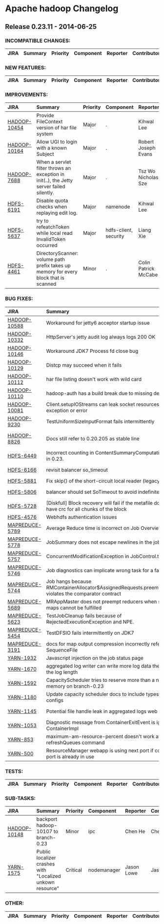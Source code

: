 
<!---
# Licensed to the Apache Software Foundation (ASF) under one
# or more contributor license agreements.  See the NOTICE file
# distributed with this work for additional information
# regarding copyright ownership.  The ASF licenses this file
# to you under the Apache License, Version 2.0 (the
# "License"); you may not use this file except in compliance
# with the License.  You may obtain a copy of the License at
#
#     http://www.apache.org/licenses/LICENSE-2.0
#
# Unless required by applicable law or agreed to in writing, software
# distributed under the License is distributed on an "AS IS" BASIS,
# WITHOUT WARRANTIES OR CONDITIONS OF ANY KIND, either express or implied.
# See the License for the specific language governing permissions and
# limitations under the License.
-->
# Apache hadoop Changelog

## Release 0.23.11 - 2014-06-25

### INCOMPATIBLE CHANGES:

| JIRA | Summary | Priority | Component | Reporter | Contributor |
|:---- |:---- | :--- |:---- |:---- |:---- |


### NEW FEATURES:

| JIRA | Summary | Priority | Component | Reporter | Contributor |
|:---- |:---- | :--- |:---- |:---- |:---- |


### IMPROVEMENTS:

| JIRA | Summary | Priority | Component | Reporter | Contributor |
|:---- |:---- | :--- |:---- |:---- |:---- |
| [HADOOP-10454](https://issues.apache.org/jira/browse/HADOOP-10454) | Provide FileContext version of har file system |  Major | . | Kihwal Lee | Kihwal Lee |
| [HADOOP-10164](https://issues.apache.org/jira/browse/HADOOP-10164) | Allow UGI to login with a known Subject |  Major | . | Robert Joseph Evans | Robert Joseph Evans |
| [HADOOP-7688](https://issues.apache.org/jira/browse/HADOOP-7688) | When a servlet filter throws an exception in init(..), the Jetty server failed silently. |  Major | . | Tsz Wo Nicholas Sze | Uma Maheswara Rao G |
| [HDFS-6191](https://issues.apache.org/jira/browse/HDFS-6191) | Disable quota checks when replaying edit log. |  Major | namenode | Kihwal Lee | Kihwal Lee |
| [HDFS-5637](https://issues.apache.org/jira/browse/HDFS-5637) | try to refeatchToken while local read InvalidToken occurred |  Major | hdfs-client, security | Liang Xie | Liang Xie |
| [HDFS-4461](https://issues.apache.org/jira/browse/HDFS-4461) | DirectoryScanner: volume path prefix takes up memory for every block that is scanned |  Minor | . | Colin Patrick McCabe | Colin Patrick McCabe |


### BUG FIXES:

| JIRA | Summary | Priority | Component | Reporter | Contributor |
|:---- |:---- | :--- |:---- |:---- |:---- |
| [HADOOP-10588](https://issues.apache.org/jira/browse/HADOOP-10588) | Workaround for jetty6 acceptor startup issue |  Major | . | Kihwal Lee | Kihwal Lee |
| [HADOOP-10332](https://issues.apache.org/jira/browse/HADOOP-10332) | HttpServer's jetty audit log always logs 200 OK |  Major | . | Daryn Sharp | Jonathan Eagles |
| [HADOOP-10146](https://issues.apache.org/jira/browse/HADOOP-10146) | Workaround JDK7 Process fd close bug |  Critical | util | Daryn Sharp | Daryn Sharp |
| [HADOOP-10129](https://issues.apache.org/jira/browse/HADOOP-10129) | Distcp may succeed when it fails |  Critical | tools/distcp | Daryn Sharp | Daryn Sharp |
| [HADOOP-10112](https://issues.apache.org/jira/browse/HADOOP-10112) | har file listing  doesn't work with wild card |  Major | tools | Brandon Li | Brandon Li |
| [HADOOP-10110](https://issues.apache.org/jira/browse/HADOOP-10110) | hadoop-auth has a build break due to missing dependency |  Blocker | build | Chuan Liu | Chuan Liu |
| [HADOOP-10081](https://issues.apache.org/jira/browse/HADOOP-10081) | Client.setupIOStreams can leak socket resources on exception or error |  Critical | ipc | Jason Lowe | Tsuyoshi Ozawa |
| [HADOOP-9230](https://issues.apache.org/jira/browse/HADOOP-9230) | TestUniformSizeInputFormat fails intermittently |  Major | test | Karthik Kambatla | Karthik Kambatla |
| [HADOOP-8826](https://issues.apache.org/jira/browse/HADOOP-8826) | Docs still refer to 0.20.205 as stable line |  Minor | . | Robert Joseph Evans | Mit Desai |
| [HDFS-6449](https://issues.apache.org/jira/browse/HDFS-6449) | Incorrect counting in ContentSummaryComputationContext in 0.23. |  Critical | . | Kihwal Lee | Kihwal Lee |
| [HDFS-6166](https://issues.apache.org/jira/browse/HDFS-6166) | revisit balancer so\_timeout |  Blocker | balancer & mover | Nathan Roberts | Nathan Roberts |
| [HDFS-5881](https://issues.apache.org/jira/browse/HDFS-5881) | Fix skip() of the short-circuit local reader (legacy). |  Critical | . | Kihwal Lee | Kihwal Lee |
| [HDFS-5806](https://issues.apache.org/jira/browse/HDFS-5806) | balancer should set SoTimeout to avoid indefinite hangs |  Major | balancer & mover | Nathan Roberts | Nathan Roberts |
| [HDFS-5728](https://issues.apache.org/jira/browse/HDFS-5728) | [Diskfull] Block recovery will fail if the metafile does not have crc for all chunks of the block |  Critical | datanode | Vinayakumar B | Vinayakumar B |
| [HDFS-4576](https://issues.apache.org/jira/browse/HDFS-4576) | Webhdfs authentication issues |  Major | webhdfs | Daryn Sharp | Daryn Sharp |
| [MAPREDUCE-5789](https://issues.apache.org/jira/browse/MAPREDUCE-5789) | Average Reduce time is incorrect on Job Overview page |  Major | jobhistoryserver, webapps | Rushabh S Shah | Rushabh S Shah |
| [MAPREDUCE-5778](https://issues.apache.org/jira/browse/MAPREDUCE-5778) | JobSummary does not escape newlines in the job name |  Major | jobhistoryserver | Jason Lowe | Akira AJISAKA |
| [MAPREDUCE-5757](https://issues.apache.org/jira/browse/MAPREDUCE-5757) | ConcurrentModificationException in JobControl.toList |  Major | client | Jason Lowe | Jason Lowe |
| [MAPREDUCE-5746](https://issues.apache.org/jira/browse/MAPREDUCE-5746) | Job diagnostics can implicate wrong task for a failed job |  Major | jobhistoryserver | Jason Lowe | Jason Lowe |
| [MAPREDUCE-5744](https://issues.apache.org/jira/browse/MAPREDUCE-5744) | Job hangs because RMContainerAllocator$AssignedRequests.preemptReduce() violates the comparator contract |  Blocker | . | Sangjin Lee | Gera Shegalov |
| [MAPREDUCE-5689](https://issues.apache.org/jira/browse/MAPREDUCE-5689) | MRAppMaster does not preempt reducers when scheduled maps cannot be fulfilled |  Critical | . | Lohit Vijayarenu | Lohit Vijayarenu |
| [MAPREDUCE-5623](https://issues.apache.org/jira/browse/MAPREDUCE-5623) | TestJobCleanup fails because of RejectedExecutionException and NPE. |  Major | . | Tsuyoshi Ozawa | Jason Lowe |
| [MAPREDUCE-5454](https://issues.apache.org/jira/browse/MAPREDUCE-5454) | TestDFSIO fails intermittently on JDK7 |  Major | test | Karthik Kambatla | Karthik Kambatla |
| [MAPREDUCE-3191](https://issues.apache.org/jira/browse/MAPREDUCE-3191) | docs for map output compression incorrectly reference SequenceFile |  Trivial | . | Todd Lipcon | Chen He |
| [YARN-1932](https://issues.apache.org/jira/browse/YARN-1932) | Javascript injection on the job status page |  Blocker | . | Mit Desai | Mit Desai |
| [YARN-1670](https://issues.apache.org/jira/browse/YARN-1670) | aggregated log writer can write more log data then it says is the log length |  Critical | . | Thomas Graves | Mit Desai |
| [YARN-1592](https://issues.apache.org/jira/browse/YARN-1592) | CapacityScheduler tries to reserve more than a node's total memory on branch-0.23 |  Major | capacityscheduler | Thomas Graves | Thomas Graves |
| [YARN-1180](https://issues.apache.org/jira/browse/YARN-1180) | Update capacity scheduler docs to include types on the configs |  Trivial | capacityscheduler | Thomas Graves | Chen He |
| [YARN-1145](https://issues.apache.org/jira/browse/YARN-1145) | Potential file handle leak in aggregated logs web ui |  Major | . | Rohith Sharma K S | Rohith Sharma K S |
| [YARN-1053](https://issues.apache.org/jira/browse/YARN-1053) | Diagnostic message from ContainerExitEvent is ignored in ContainerImpl |  Blocker | . | Omkar Vinit Joshi | Omkar Vinit Joshi |
| [YARN-853](https://issues.apache.org/jira/browse/YARN-853) | maximum-am-resource-percent doesn't work after refreshQueues command |  Major | capacityscheduler | Devaraj K | Devaraj K |
| [YARN-500](https://issues.apache.org/jira/browse/YARN-500) | ResourceManager webapp is using next port if configured port is already in use |  Major | resourcemanager | Nishan Shetty | Kenji Kikushima |


### TESTS:

| JIRA | Summary | Priority | Component | Reporter | Contributor |
|:---- |:---- | :--- |:---- |:---- |:---- |


### SUB-TASKS:

| JIRA | Summary | Priority | Component | Reporter | Contributor |
|:---- |:---- | :--- |:---- |:---- |:---- |
| [HADOOP-10148](https://issues.apache.org/jira/browse/HADOOP-10148) | backport hadoop-10107 to branch-0.23 |  Minor | ipc | Chen He | Chen He |
| [YARN-1575](https://issues.apache.org/jira/browse/YARN-1575) | Public localizer crashes with "Localized unkown resource" |  Critical | nodemanager | Jason Lowe | Jason Lowe |


### OTHER:

| JIRA | Summary | Priority | Component | Reporter | Contributor |
|:---- |:---- | :--- |:---- |:---- |:---- |


